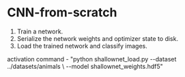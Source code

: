 # CNN-from-scratch

1. Train a network.
2. Serialize the network weights and optimizer state to disk.
3. Load the trained network and classify images.




activation command - "python shallownet_load.py --dataset ../datasets/animals \ --model shallownet_weights.hdf5"
